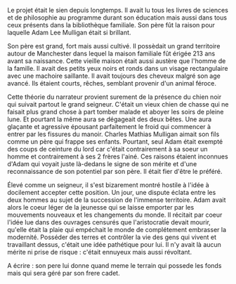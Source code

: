 Le projet était le sien depuis longtemps. Il avait lu tous les livres de sciences et de philosophie au programme durant son éducation mais aussi dans tous ceux présents dans la bibliothèque familiale. Son père fût la raison pour laquelle Adam Lee Mulligan était si brillant.

Son père est grand, fort mais aussi cultivé. Il possèdait un grand territoire autour de Manchester dans lequel la maison familiale fût érigée 213 ans avant sa naissance. Cette vieille maison était aussi austère que l'homme de la famille. Il avait des petits yeux noirs et ronds dans un visage rectangulaire avec une machoire saillante. Il avait toujours des cheveux malgré son age avancé. Ils étaient courts, rêches, semblant provenir d'un animal féroce. 

Cette théorie du narrateur provient surement de la présence du chien noir qui suivait partout le grand seigneur. C'était un vieux chien de chasse qui ne faisait plus grand chose à part tomber malade et aboyer les soirs de pleine lune. Et pourtant la même aura se dégageait des deux bêtes. Une aura glaçante et agressive épousant parfaitement le froid qui commencer à entrer par les fissures du manoir. Charles Mathias Mulligan aimait son fils comme un père qui frappe ses enfants. Pourtant, seul Adam était exempté des coups de ceinture du lord car c'était contrairement à sa soeur un homme et contrairement à ses 2 frères l'ainé. Ces raisons étaient inconnues d'Adam qui voyait juste là-dedans le signe de son mérite et d'une reconnaissance de son potentiel par son père. Il était fier d'être le préféré.

Élevé comme un seigneur, il s'est bizarement montré hostile à l'idée à docilement accepter cette position. Un jour, une dispute éclata entre les deux hommes au sujet de la succession de l'immense territoire. Adam avait alors le coeur léger de la jeunesse qui se laisse emporter par les mouvements nouveaux et les changements du monde. Il récitait par coeur l'idée lue dans des ouvrages censurés que l'aristocratie devait mourir, qu'elle était la plaie qui empéchait le monde de complétement embrasser la modernité. Posséder des terres et contrôler la vie des gens qui vivent et travaillant dessus, c'était une idée pathétique pour lui. Il n'y avait là aucun mérite ni prise de risque : c'était ennuyeux mais aussi révoltant.

A écrire :
son pere lui donne quand meme le terrain qui possede les fonds mais qui sera géré par son frere cadet.
